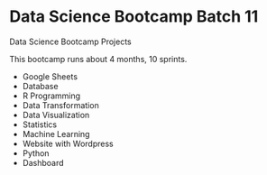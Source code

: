 # Data Science Bootcamp Batch 11
Data Science Bootcamp Projects

This bootcamp runs about 4 months, 10 sprints.

- Google Sheets
- Database
- R Programming
- Data Transformation
- Data Visualization
- Statistics
- Machine Learning
- Website with Wordpress
- Python
- Dashboard
